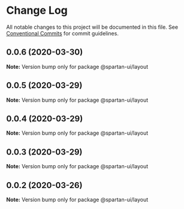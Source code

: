 # Change Log

All notable changes to this project will be documented in this file.
See [Conventional Commits](https://conventionalcommits.org) for commit guidelines.

## 0.0.6 (2020-03-30)

**Note:** Version bump only for package @spartan-ui/layout





## 0.0.5 (2020-03-29)

**Note:** Version bump only for package @spartan-ui/layout





## 0.0.4 (2020-03-29)

**Note:** Version bump only for package @spartan-ui/layout





## 0.0.3 (2020-03-29)

**Note:** Version bump only for package @spartan-ui/layout





## 0.0.2 (2020-03-26)

**Note:** Version bump only for package @spartan-ui/layout
